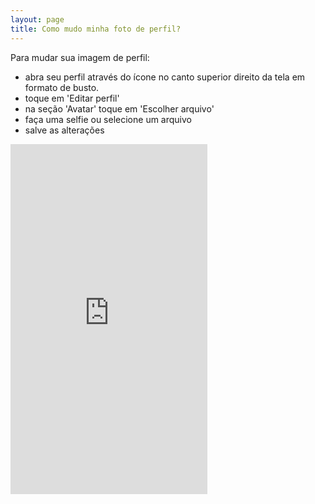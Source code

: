 ```yaml
---
layout: page
title: Como mudo minha foto de perfil?
---
```


Para mudar sua imagem de perfil:
- abra seu perfil através do ícone no canto superior direito da tela em formato de busto.
- toque em 'Editar perfil'
- na seção 'Avatar' toque em 'Escolher arquivo'
- faça uma selfie ou selecione um arquivo 
- salve as alterações 

<iframe width="315" height="560"
src="https://www.youtube.com/embed/-79D2WE3Z9k?si=YYA76UYTxCDnL1Mj"
title="YouTube video player"
frameborder="0"
allow="accelerometer; autoplay; clipboard-write; encrypted-media; gyroscope; picture-in-picture; web-share"
allowfullscreen></iframe>
